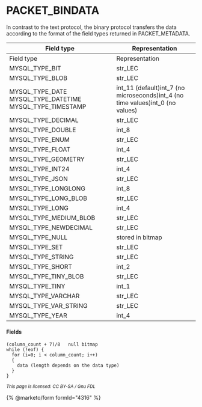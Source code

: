 
# PACKET_BINDATA

In contrast to the text protocol, the binary protocol transfers the data according to the format of the field types returned in PACKET_METADATA.



| Field type | Representation |
| --- | --- |
| Field type | Representation |
| MYSQL_TYPE_BIT | str_LEC |
| MYSQL_TYPE_BLOB | str_LEC |
| MYSQL_TYPE_DATE MYSQL_TYPE_DATETIME MYSQL_TYPE_TIMESTAMP | int_11 (default)int_7 (no microseconds)int_4 (no time values)int_0 (no values) |
| MYSQL_TYPE_DECIMAL | str_LEC |
| MYSQL_TYPE_DOUBLE | int_8 |
| MYSQL_TYPE_ENUM | str_LEC |
| MYSQL_TYPE_FLOAT | int_4 |
| MYSQL_TYPE_GEOMETRY | str_LEC |
| MYSQL_TYPE_INT24 | int_4 |
| MYSQL_TYPE_JSON | str_LEC |
| MYSQL_TYPE_LONGLONG | int_8 |
| MYSQL_TYPE_LONG_BLOB | str_LEC |
| MYSQL_TYPE_LONG | int_4 |
| MYSQL_TYPE_MEDIUM_BLOB | str_LEC |
| MYSQL_TYPE_NEWDECIMAL | str_LEC |
| MYSQL_TYPE_NULL | stored in bitmap |
| MYSQL_TYPE_SET | str_LEC |
| MYSQL_TYPE_STRING | str_LEC |
| MYSQL_TYPE_SHORT | int_2 |
| MYSQL_TYPE_TINY_BLOB | str_LEC |
| MYSQL_TYPE_TINY | int_1 |
| MYSQL_TYPE_VARCHAR | str_LEC |
| MYSQL_TYPE_VAR_STRING | str_LEC |
| MYSQL_TYPE_YEAR | int_4 |



#### Fields


```
(column_count + 7)/8   null bitmap
while (!eof) {
  for (i=0; i < column_count; i++)
  {
    data (length depends on the data type)
  }
}
```


<sub>_This page is licensed: CC BY-SA / Gnu FDL_</sub>


{% @marketo/form formId="4316" %}
